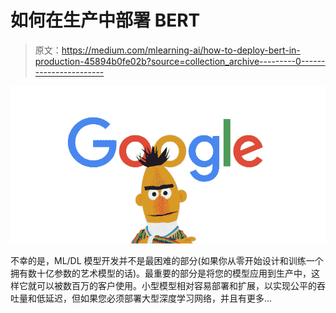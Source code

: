 # 如何在生产中部署 BERT

> 原文：<https://medium.com/mlearning-ai/how-to-deploy-bert-in-production-45894b0fe02b?source=collection_archive---------0----------------------->

![](img/17e9e9e4d7acc8ca7ba3d2b05ff590bc.png)

不幸的是，ML/DL 模型开发并不是最困难的部分(如果你从零开始设计和训练一个拥有数十亿参数的艺术模型的话)。最重要的部分是将您的模型应用到生产中，这样它就可以被数百万的客户使用。小型模型相对容易部署和扩展，以实现公平的吞吐量和低延迟，但如果您必须部署大型深度学习网络，并且有更多…